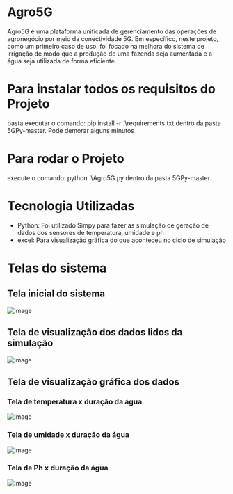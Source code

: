 # Agro5G
 
Agro5G é uma plataforma unificada de gerenciamento das operações de agronegócio por meio da conectividade 5G. Em específico, neste projeto, como um primeiro caso de uso, foi focado na melhora do sistema de irrigação de modo que a produção de uma fazenda seja aumentada e a água seja utilizada de forma eficiente.
 
# Para instalar todos os requisitos do Projeto
basta executar o comando: pip install -r .\requirements.txt dentro da pasta 5GPy-master. Pode demorar alguns minutos

# Para rodar o Projeto
execute o comando: python .\Agro5G.py dentro da pasta 5GPy-master. 

# Tecnologia Utilizadas

- Python: Foi utilizado Simpy para fazer as simulação de geração de dados dos sensores de temperatura, umidade e ph
- excel: Para visualização gráfica do que aconteceu no ciclo de simulação

# Telas do sistema 

## Tela inicial do sistema

![image](https://user-images.githubusercontent.com/86581876/176272900-e55a489f-415c-4449-ab20-b82041020c9b.png)

## Tela de visualização dos dados lidos da simulação

![image](https://user-images.githubusercontent.com/86581876/176273033-6721a333-d2a7-4165-b5a5-8043cdb8fa1b.png)

## Tela de visualização gráfica dos dados

### Tela de temperatura x duração da água
![image](https://user-images.githubusercontent.com/86581876/176273219-268e238e-8bfd-4edd-a1ae-606fe35fc0b9.png)

### Tela de umidade x duração da água
![image](https://user-images.githubusercontent.com/86581876/176273253-dfc53478-31e0-44cf-9e7d-bd244daa0344.png)

### Tela de Ph x duração da água
![image](https://user-images.githubusercontent.com/86581876/176273283-44714c6d-ca45-491e-9f6a-988414732446.png)
